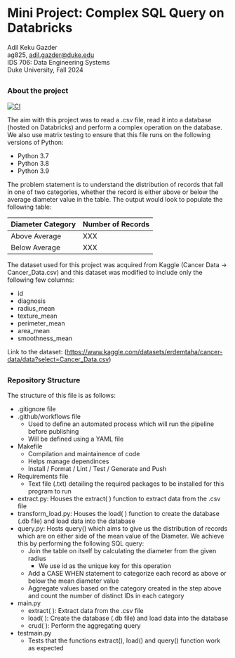 # Mini Project: Complex SQL Query on Databricks
Adil Keku Gazder <br>
ag825, adil.gazder@duke.edu <br>
IDS 706: Data Engineering Systems <br>
Duke University, Fall 2024 <br >
##

### About the project
[![CI](https://github.com/nogibjj/ag825_SQL_complex/actions/workflows/cicd.yml/badge.svg)](https://github.com/nogibjj/ag825_SQL_complex/actions/workflows/cicd.yml) <br>

The aim with this project was to read a .csv file, read it into a database (hosted on Databricks) and perform a complex operation on the database. We also use matrix testing to ensure that this file runs on the following versions of Python:
- Python 3.7
- Python 3.8
- Python 3.9

The problem statement is to understand the distribution of records that fall in one of two categories, whether the record is either above or below the average diameter value in the table. The output would look to populate the following table: 

| Diameter Category | Number of Records
|----------|----------|
| Above Average   | XXX   |
| Below Average   | XXX   |


The dataset used for this project was acquired from Kaggle (Cancer Data -> Cancer_Data.csv) and this dataset was modified to include only the following few columns:
- id
- diagnosis
- radius_mean
- texture_mean
- perimeter_mean
- area_mean
- smoothness_mean

Link to the dataset: (https://www.kaggle.com/datasets/erdemtaha/cancer-data/data?select=Cancer_Data.csv)

##
### Repository Structure
The structure of this file is as follows:
- .gitignore file
- .github/workflows file
    - Used to define an automated process which will run the pipeline before publishing
    - Will be defined using a YAML file
- Makefile
    - Compilation and maintainence of code
    - Helps manage dependinces
    - Install / Format / Lint / Test / Generate and Push
- Requirements file
    - Text file (.txt) detailing the required packages to be installed for this program to run
- extract.py: Houses the extract( ) function to extract data from the .csv file
- transform_load.py: Houses the load( ) function to create the database (.db file) and load data into the database
- query.py: Hosts query() which aims to give us the distribution of records which are on either side of the mean value of the Diameter. We achieve this by performing the following SQL query:
    - Join the table on itself by calculating the diameter from the given radius
        - We use id as the unique key for this operation
    - Add a CASE WHEN statement to categorize each record as above or below the mean diameter value
    - Aggregate values based on the category created in the step above and count the number of distinct IDs in each category
- main.py
    - extract( ): Extract data from the .csv file
    - load( ): Create the database (.db file) and load data into the database
    - crud( ): Perform the aggregating query
- testmain.py
    - Tests that the functions extract(), load() and query() function work as expected

